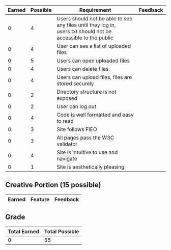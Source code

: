 | Earned | Possible | Requirement                                                                                                   | Feedback |
| ------ | -------- | ------------------------------------------------------------------------------------------------------------- | -------- |
| 0      | 4        | Users should not be able to see any files until they log in, users.txt should not be accessible to the public |          |
| 0      | 4        | User can see a list of uploaded files                                                                         |          |
| 0      | 5        | Users can open uploaded files                                                                                 |          |
| 0      | 4        | Users can delete files                                                                                        |          |
| 0      | 4        | Users can upload files, files are stored securely                                                             |          |
| 0      | 2        | Directory structure is not exposed                                                                            |          |
| 0      | 2        | User can log out                                                                                              |          |
| 0      | 4        | Code is well formatted and easy to read                                                                       |          |
| 0      | 3        | Site follows FIEO                                                                                             |          |
| 0      | 3        | All pages pass the W3C validator                                                                              |          |
| 0      | 4        | Site is intuitive to use and navigate                                                                         |          |
| 0      | 1        | Site is aesthetically pleasing                                                                                |          |

## Creative Portion (15 possible)

| Earned | Feature | Feedback |
| ------ | ------- | -------- |

## Grade

| Total Earned | Total Possible |
| ------------ | -------------- |
| 0            | 55             |
